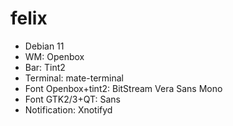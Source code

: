 # felix

  - Debian 11
  - WM: Openbox
  - Bar: Tint2
  - Terminal: mate-terminal
  - Font Openbox+tint2: BitStream Vera Sans Mono
  - Font GTK2/3+QT: Sans
  - Notification: Xnotifyd
